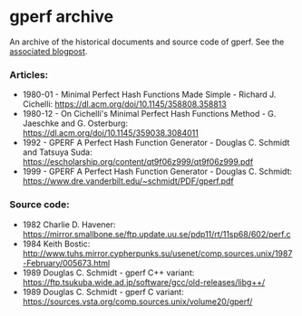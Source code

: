 # gperf archive
An archive of the historical documents and source code of gperf. See the [associated blogpost](https://ianqvist.blogspot.com/2025/03/the-history-of-gperf.html).

### Articles:
- 1980-01 - Minimal Perfect Hash Functions Made Simple - Richard J. Cichelli: https://dl.acm.org/doi/10.1145/358808.358813
- 1980-12 - On Cichelli's Minimal Perfect Hash Functions Method - G. Jaeschke and G. Osterburg: https://dl.acm.org/doi/10.1145/359038.3084011
- 1992 - GPERF A Perfect Hash Function Generator - Douglas C. Schmidt and Tatsuya Suda: https://escholarship.org/content/qt9f06z999/qt9f06z999.pdf
- 1999 - GPERF A Perfect Hash Function Generator - Douglas C. Schmidt: https://www.dre.vanderbilt.edu/~schmidt/PDF/gperf.pdf
  
### Source code:
- 1982 Charlie D. Havener: https://mirror.smallbone.se/ftp.update.uu.se/pdp11/rt/11sp68/602/perf.c
- 1984 Keith Bostic: http://www.tuhs.mirror.cypherpunks.su/usenet/comp.sources.unix/1987-February/005673.html
- 1989 Douglas C. Schmidt - gperf C++ variant: https://ftp.tsukuba.wide.ad.jp/software/gcc/old-releases/libg++/
- 1989 Douglas C. Schmidt - gperf C variant: https://sources.vsta.org/comp.sources.unix/volume20/gperf/

